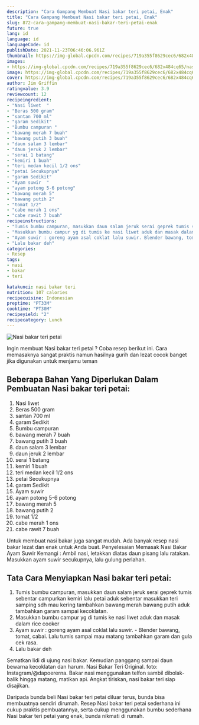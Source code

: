 ```yaml
---
description: "Cara Gampang Membuat Nasi bakar teri petai, Enak"
title: "Cara Gampang Membuat Nasi bakar teri petai, Enak"
slug: 872-cara-gampang-membuat-nasi-bakar-teri-petai-enak
future: true
lang: id
language: id
languageCode: id
publishDate: 2021-11-23T06:46:06.961Z 
thumbnail: https://img-global.cpcdn.com/recipes/719a355f8629cec6/682x484cq65/nasi-bakar-teri-petai-foto-resep-utama.png
images:
- https://img-global.cpcdn.com/recipes/719a355f8629cec6/682x484cq65/nasi-bakar-teri-petai-foto-resep-utama.png
image: https://img-global.cpcdn.com/recipes/719a355f8629cec6/682x484cq65/nasi-bakar-teri-petai-foto-resep-utama.png
cover: https://img-global.cpcdn.com/recipes/719a355f8629cec6/682x484cq65/nasi-bakar-teri-petai-foto-resep-utama.png
author: Jim Griffin
ratingvalue: 3.9
reviewcount: 12
recipeingredient:
- "Nasi liwet  "
- "Beras 500 gram"
- "santan 700 ml"
- "garam Sedikit"
- "Bumbu campuran "
- "bawang merah 7 buah"
- "bawang putih 3 buah"
- "daun salam 3 lembar"
- "daun jeruk 2 lembar"
- "serai 1 batang"
- "kemiri 1 buah"
- "teri medan kecil 1/2 ons"
- "petai Secukupnya"
- "garam Sedikit"
- "Ayam suwir  "
- "ayam potong 5-6 potong"
- "bawang merah 5"
- "bawang putih 2"
- "tomat 1/2"
- "cabe merah 1 ons"
- "cabe rawit 7 buah"
recipeinstructions:
- "Tumis bumbu campuran, masukkan daun salam jeruk serai geprek tumis sebentar campurkan kemiri lalu petai aduk sebentar masukkan teri samping sdh mau kering tambahkan bawang merah bawang putih aduk tambahkan garam sampai kecoklatan."
- "Masukkan bumbu campur yg di tumis ke nasi liwet aduk dan masak dalam rice cooker"
- "Ayam suwir : goreng ayam asal coklat lalu suwir. Blender bawang, tomat, cabai. Lalu tumis sampai mau matang tambahkan garam dan gula cek rasa."
- "Lalu bakar deh"
categories:
- Resep
tags:
- nasi
- bakar
- teri

katakunci: nasi bakar teri 
nutrition: 107 calories
recipecuisine: Indonesian
preptime: "PT33M"
cooktime: "PT30M"
recipeyield: "2"
recipecategory: Lunch
---
```



![Nasi bakar teri petai](https://img-global.cpcdn.com/recipes/719a355f8629cec6/682x484cq65/nasi-bakar-teri-petai-foto-resep-utama.png)

Ingin membuat Nasi bakar teri petai ? Coba resep berikut ini. Cara memasaknya sangat praktis namun hasilnya gurih dan lezat cocok banget jika digunakan untuk menjamu teman

<!--inarticleads1-->

## Beberapa Bahan Yang Diperlukan Dalam Pembuatan Nasi bakar teri petai:

1. Nasi liwet  
1. Beras 500 gram
1. santan 700 ml
1. garam Sedikit
1. Bumbu campuran 
1. bawang merah 7 buah
1. bawang putih 3 buah
1. daun salam 3 lembar
1. daun jeruk 2 lembar
1. serai 1 batang
1. kemiri 1 buah
1. teri medan kecil 1/2 ons
1. petai Secukupnya
1. garam Sedikit
1. Ayam suwir  
1. ayam potong 5-6 potong
1. bawang merah 5
1. bawang putih 2
1. tomat 1/2
1. cabe merah 1 ons
1. cabe rawit 7 buah

Untuk membuat nasi bakar juga sangat mudah. Ada banyak resep nasi bakar lezat dan enak untuk Anda buat. Penyelesaian Memasak Nasi Bakar Ayam Suwir Kemangi : Ambil nasi, letakkan diatas daun pisang lalu ratakan. Masukkan ayam suwir secukupnya, lalu gulung perlahan. 

<!--inarticleads2-->

## Tata Cara Menyiapkan Nasi bakar teri petai:

1. Tumis bumbu campuran, masukkan daun salam jeruk serai geprek tumis sebentar campurkan kemiri lalu petai aduk sebentar masukkan teri samping sdh mau kering tambahkan bawang merah bawang putih aduk tambahkan garam sampai kecoklatan.
1. Masukkan bumbu campur yg di tumis ke nasi liwet aduk dan masak dalam rice cooker
1. Ayam suwir : goreng ayam asal coklat lalu suwir. - Blender bawang, tomat, cabai. Lalu tumis sampai mau matang tambahkan garam dan gula cek rasa.
1. Lalu bakar deh


Sematkan lidi di ujung nasi bakar. Kemudian panggang sampai daun bewarna kecoklatan dan harum. Nasi Bakar Teri Original. foto: Instagram/@dapoererna. Bakar nasi menggunakan telfon sambil dibolak-balik hingga matang, matikan api. Angkat tiriskan, nasi bakar teri siap disajikan. 

Daripada bunda beli  Nasi bakar teri petai  diluar terus, bunda  bisa membuatnya sendiri dirumah. Resep  Nasi bakar teri petai  sederhana ini cukup praktis pembuatannya, serta cukup menggunakan bumbu sederhana  Nasi bakar teri petai  yang enak, bunda nikmati di rumah.
